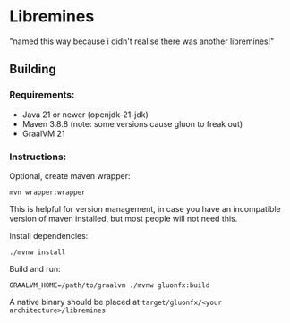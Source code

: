 # Libremines

"named this way because i didn't realise there was another libremines!"

## Building

### Requirements:
- Java 21 or newer (openjdk-21-jdk)
- Maven 3.8.8 (note: some versions cause gluon to freak out)
- GraalVM 21

### Instructions:

Optional, create maven wrapper:

```shell
mvn wrapper:wrapper
```

This is helpful for version management, in case you have an incompatible version of maven installed, but most people will not need this.

Install dependencies:

```shell
./mvnw install
```

Build and run:

```shell
GRAALVM_HOME=/path/to/graalvm ./mvnw gluonfx:build
```

A native binary should be placed at `target/gluonfx/<your architecture>/libremines`